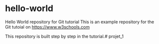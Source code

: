 # hello-world
Hello World repository for Git tutorial
This is an example repository for the Git tutoial on https://www.w3schools.com

This repository is built step by step in the tutorial.# projet_1
